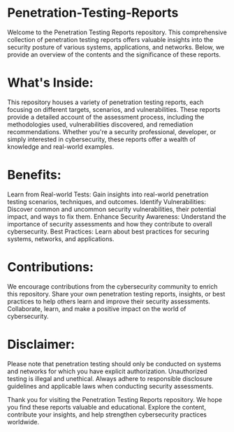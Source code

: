 # Penetration-Testing-Reports

Welcome to the Penetration Testing Reports repository. This comprehensive collection of penetration testing reports offers valuable insights into the security posture of various systems, applications, and networks. Below, we provide an overview of the contents and the significance of these reports.

# What's Inside:

This repository houses a variety of penetration testing reports, each focusing on different targets, scenarios, and vulnerabilities. These reports provide a detailed account of the assessment process, including the methodologies used, vulnerabilities discovered, and remediation recommendations. Whether you're a security professional, developer, or simply interested in cybersecurity, these reports offer a wealth of knowledge and real-world examples.

# Benefits:

Learn from Real-world Tests: Gain insights into real-world penetration testing scenarios, techniques, and outcomes.
Identify Vulnerabilities: Discover common and uncommon security vulnerabilities, their potential impact, and ways to fix them.
Enhance Security Awareness: Understand the importance of security assessments and how they contribute to overall cybersecurity.
Best Practices: Learn about best practices for securing systems, networks, and applications.

# Contributions:

We encourage contributions from the cybersecurity community to enrich this repository. Share your own penetration testing reports, insights, or best practices to help others learn and improve their security assessments. Collaborate, learn, and make a positive impact on the world of cybersecurity.

# Disclaimer:

Please note that penetration testing should only be conducted on systems and networks for which you have explicit authorization. Unauthorized testing is illegal and unethical. Always adhere to responsible disclosure guidelines and applicable laws when conducting security assessments.

Thank you for visiting the Penetration Testing Reports repository. We hope you find these reports valuable and educational. Explore the content, contribute your insights, and help strengthen cybersecurity practices worldwide.
